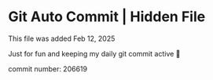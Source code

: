 # Git Auto Commit | Hidden File

This file was added Feb 12, 2025

Just for fun and keeping my daily git commit active 🤪

commit number: 206619
